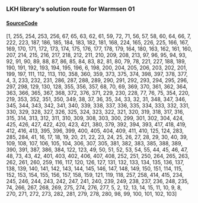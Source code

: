 ### LKH library's solution route for Warmsen 01  
#### [SourceCode](https://colab.research.google.com/drive/10h6OPxRPzmHqZ0Nt1JKe_kmey3wsAGOW)
[1,
  255,
  254,
  253,
  256,
  67,
  65,
  63,
  62,
  61,
  59,
  72,
  71,
  56,
  57,
  58,
  60,
  64,
  66,
  7,
  222,
  223,
  187,
  186,
  185,
  184,
  183,
  182,
  181,
  168,
  224,
  165,
  226,
  225,
  166,
  167,
  169,
  170,
  171,
  172,
  173,
  174,
  175,
  176,
  177,
  178,
  179,
  164,
  180,
  163,
  162,
  161,
  160,
  207,
  214,
  215,
  216,
  217,
  218,
  212,
  211,
  210,
  209,
  208,
  213,
  97,
  96,
  95,
  94,
  93,
  92,
  91,
  90,
  89,
  88,
  87,
  86,
  85,
  84,
  83,
  82,
  81,
  80,
  79,
  78,
  221,
  227,
  188,
  189,
  190,
  191,
  192,
  193,
  194,
  195,
  196,
  6,
  198,
  200,
  204,
  205,
  206,
  203,
  202,
  201,
  199,
  197,
  111,
  112,
  113,
  110,
  358,
  360,
  359,
  373,
  375,
  374,
  398,
  397,
  378,
  377,
  4,
  3,
  233,
  232,
  231,
  286,
  287,
  288,
  289,
  290,
  291,
  292,
  293,
  294,
  295,
  296,
  297,
  298,
  129,
  130,
  128,
  355,
  356,
  357,
  68,
  70,
  69,
  369,
  370,
  361,
  362,
  364,
  363,
  366,
  365,
  367,
  368,
  372,
  376,
  371,
  229,
  230,
  228,
  77,
  76,
  75,
  354,
  220,
  219,
  353,
  352,
  351,
  350,
  349,
  38,
  37,
  36,
  35,
  34,
  33,
  32,
  31,
  348,
  347,
  346,
  345,
  344,
  343,
  342,
  341,
  340,
  339,
  338,
  337,
  336,
  335,
  334,
  333,
  332,
  331,
  330,
  329,
  328,
  327,
  326,
  325,
  324,
  323,
  322,
  321,
  320,
  319,
  318,
  317,
  316,
  315,
  314,
  313,
  312,
  311,
  310,
  309,
  308,
  303,
  300,
  299,
  301,
  302,
  304,
  424,
  425,
  426,
  427,
  422,
  420,
  423,
  421,
  380,
  379,
  392,
  394,
  393,
  417,
  418,
  419,
  412,
  416,
  413,
  395,
  396,
  399,
  400,
  405,
  404,
  409,
  411,
  410,
  125,
  124,
  283,
  285,
  284,
  41,
  16,
  17,
  18,
  19,
  20,
  21,
  22,
  23,
  24,
  25,
  26,
  27,
  28,
  29,
  30,
  40,
  39,
  109,
  108,
  107,
  106,
  105,
  104,
  306,
  307,
  305,
  381,
  382,
  383,
  385,
  388,
  389,
  390,
  391,
  387,
  386,
  384,
  122,
  123,
  49,
  50,
  51,
  52,
  53,
  54,
  55,
  44,
  45,
  46,
  47,
  48,
  73,
  43,
  42,
  401,
  403,
  402,
  406,
  407,
  408,
  252,
  251,
  250,
  264,
  265,
  263,
  262,
  261,
  260,
  259,
  116,
  117,
  120,
  126,
  127,
  131,
  132,
  133,
  134,
  135,
  136,
  137,
  138,
  139,
  140,
  141,
  142,
  143,
  144,
  145,
  146,
  147,
  148,
  149,
  150,
  151,
  114,
  115,
  152,
  153,
  154,
  155,
  156,
  157,
  158,
  159,
  121,
  119,
  118,
  257,
  258,
  414,
  415,
  234,
  245,
  246,
  244,
  243,
  242,
  247,
  241,
  240,
  239,
  249,
  238,
  237,
  236,
  248,
  235,
  74,
  266,
  267,
  268,
  269,
  275,
  274,
  276,
  277,
  5,
  2,
  12,
  13,
  14,
  15,
  11,
  10,
  9,
  8,
  270,
  271,
  272,
  273,
  282,
  281,
  279,
  278,
  280,
  98,
  99,
  100,
  101,
  102,
  103]
